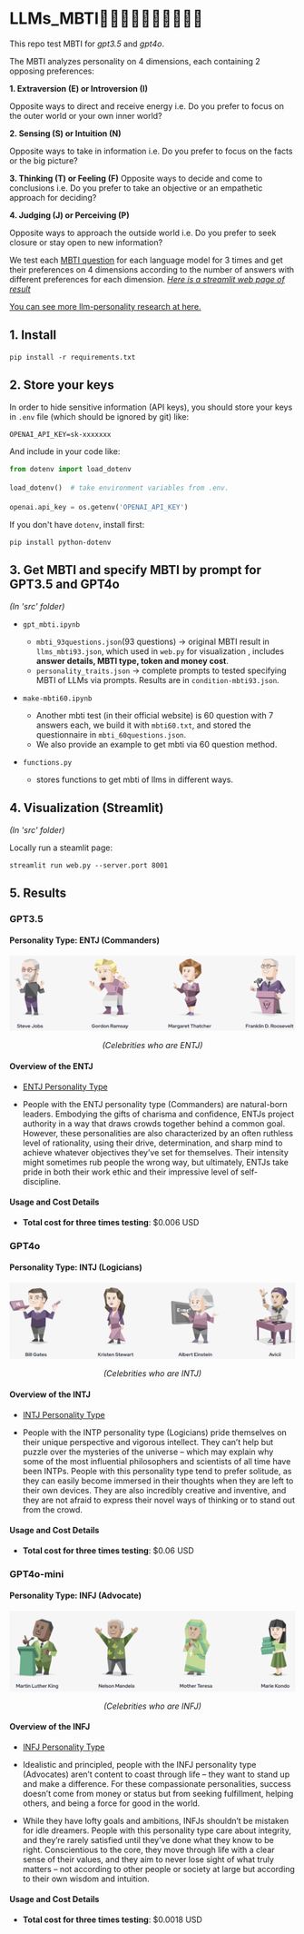 
# LLMs_MBTI👩‍💼👨‍💻👨‍💼👩‍🎤🕵️‍♀️
This repo test MBTI for *gpt3.5* and *gpt4o*.   

The MBTI analyzes personality on 4 dimensions, each containing 2 opposing preferences:   

**1. Extraversion (E) or Introversion (I)**

Opposite ways to direct and receive energy 
i.e. Do you prefer to focus on the outer world or your own inner world?


**2. Sensing (S) or Intuition (N)**

Opposite ways to take in information 
i.e. Do you prefer to focus on the facts or the big picture?


**3. Thinking (T) or Feeling (F)**
Opposite ways to decide and come to conclusions 
i.e. Do you prefer to take an objective or an empathetic approach for deciding?


**4. Judging (J) or Perceiving (P)**

Opposite ways to approach the outside world 
i.e. Do you prefer to seek closure or stay open to new information?

We test each [MBTI question](./mbti_questions.json) for each language model for 3 times and get their preferences on 4 dimensions according to the number of answers with different preferences for each dimension. *[Here is a streamlit web page of result](https://derekwang2002-streamlit-repo-web-gyx7yx.streamlit.app/)*

[You can see more llm-personality research at here.](https://quilt-trouble-855.notion.site/LLM-MBTI-Papers-1222a8ae851045959403e4628804129a?pvs=74)

## 1. Install

```
pip install -r requirements.txt
```

## 2. Store your keys

In order to hide sensitive information (API keys), you should store your keys in `.env` file (which should be ignored by git) like:

```
OPENAI_API_KEY=sk-xxxxxxx
```

And include in your code like:

```python
from dotenv import load_dotenv

load_dotenv()  # take environment variables from .env.

openai.api_key = os.getenv('OPENAI_API_KEY')
```

If you don't have `dotenv`, install first:

```
pip install python-dotenv
```

## 3. Get MBTI and specify MBTI by prompt for GPT3.5 and GPT4o
*(In 'src' folder)*

- `gpt_mbti.ipynb`
  - `mbti_93questions.json`(93 questions) ->  original MBTI result in `llms_mbti93.json`,  which used in `web.py` for visualization , includes **answer details, MBTI type, token and money cost**.
  - `personality_traits.json` -> complete prompts to tested specifying MBTI of LLMs via prompts. Results are in `condition-mbti93.json`.

- `make-mbti60.ipynb`
  - Another mbti test (in their official website) is 60 question with 7 answers each, we build it with `mbti60.txt`, and stored the questionnaire in `mbti_60questions.json`. 
  - We also provide an example to get mbti via 60 question method.

- `functions.py`
  - stores functions to get mbti of llms in different ways.

## 4. Visualization (Streamlit)
*(In 'src' folder)*

Locally run a steamlit page: 

```
streamlit run web.py --server.port 8001
```


## 5. Results
### GPT3.5
#### Personality Type: ENTJ (Commanders)
<div style="text-align: center;">
  <img src="res/ENTJ.png" alt="Celebrities with same MBTI" title="Celebrities with same MBTI" />
  <p><i>(Celebrities who are ENTJ)</i></p>
</div>

#### Overview of the ENTJ

- [ENTJ Personality Type](https://www.16personalities.com/entj-personality)

- People with the ENTJ personality type (Commanders) are natural-born leaders. Embodying the gifts of charisma and confidence, ENTJs project authority in a way that draws crowds together behind a common goal. However, these personalities are also characterized by an often ruthless level of rationality, using their drive, determination, and sharp mind to achieve whatever objectives they’ve set for themselves. Their intensity might sometimes rub people the wrong way, but ultimately, ENTJs take pride in both their work ethic and their impressive level of self-discipline.

#### Usage and Cost Details

- **Total cost for three times testing**: $0.006 USD

### GPT4o
#### Personality Type: INTJ (Logicians)
<div style="text-align: center;">
  <img src="res/INTJ.png" alt="Celebrities with same MBTI" title="Celebrities with same MBTI" />
  <p style="text-align: center;"><i>(Celebrities who are INTJ)</i></p>
</div>


#### Overview of the INTJ 

- [INTJ Personality Type](https://www.16personalities.com/intj-personality)

- People with the INTP personality type (Logicians) pride themselves on their unique perspective and vigorous intellect. They can’t help but puzzle over the mysteries of the universe – which may explain why some of the most influential philosophers and scientists of all time have been INTPs. People with this personality type tend to prefer solitude, as they can easily become immersed in their thoughts when they are left to their own devices. They are also incredibly creative and inventive, and they are not afraid to express their novel ways of thinking or to stand out from the crowd.

#### Usage and Cost Details

- **Total cost for three times testing**: $0.06 USD


### GPT4o-mini
#### Personality Type: INFJ (Advocate)
<div style="text-align: center;">
  <img src="res/INFJ.png" alt="Celebrities with same MBTI" title="Celebrities with same MBTI" />
  <p style="text-align: center;"><i>(Celebrities who are INFJ)</i></p>
</div>


#### Overview of the INFJ 

- [INFJ Personality Type](https://www.16personalities.com/infj-personality)

- Idealistic and principled, people with the INFJ personality type (Advocates) aren’t content to coast through life – they want to stand up and make a difference. For these compassionate personalities, success doesn’t come from money or status but from seeking fulfillment, helping others, and being a force for good in the world.

- While they have lofty goals and ambitions, INFJs shouldn’t be mistaken for idle dreamers. People with this personality type care about integrity, and they’re rarely satisfied until they’ve done what they know to be right. Conscientious to the core, they move through life with a clear sense of their values, and they aim to never lose sight of what truly matters – not according to other people or society at large but according to their own wisdom and intuition.

#### Usage and Cost Details

- **Total cost for three times testing**: $0.0018 USD